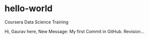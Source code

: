 # hello-world
Coursera Data Science Training

Hi,
Gaurav here, New Message: My first Commit in GitHub.
Revision...
